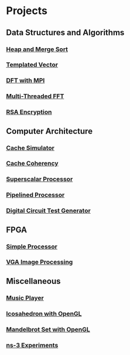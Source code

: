 # Projects

## Data Structures and Algorithms

### [Heap and Merge Sort](https://github.com/Mpmart08/heap-merge-sort)
### [Templated Vector](https://github.com/Mpmart08/templated-vector)
### [DFT with MPI](https://github.com/Mpmart08/mpi-dft)
### [Multi-Threaded FFT](https://github.com/Mpmart08/multi-threaded-fft)
### [RSA Encryption](https://github.com/Mpmart08/rsa-encryption)

## Computer Architecture

### [Cache Simulator](https://github.com/Mpmart08/cache-simulator)
### [Cache Coherency](https://github.com/Mpmart08/cache-coherency)
### [Superscalar Processor](https://github.com/Mpmart08/superscalar-processor)
### [Pipelined Processor](https://github.com/Mpmart08/vhdl-pipelined-processor)
### [Digital Circuit Test Generator](https://github.com/Mpmart08/digital-circuit-test-generator)

## FPGA

### [Simple Processor](https://github.com/Mpmart08/vhdl-simple-processor)
### [VGA Image Processing](https://github.com/Mpmart08/verilog-vga-transpose)

## Miscellaneous

### [Music Player](https://github.com/Mpmart08/MusicPlayer)
### [Icosahedron with OpenGL](https://github.com/Mpmart08/opengl-icosahedron)
### [Mandelbrot Set with OpenGL](https://github.com/Mpmart08/opengl-mandelbrot-set)
### [ns-3 Experiments](https://github.com/Mpmart08/ns3-experiments)
